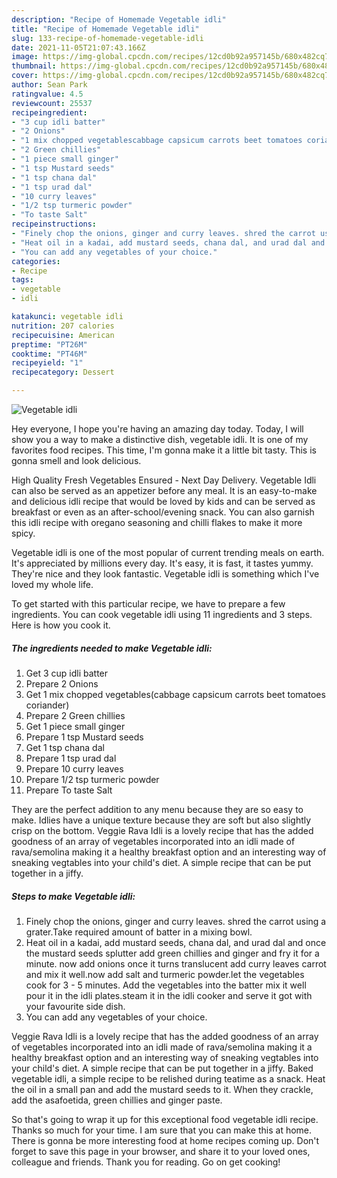 ```yaml
---
description: "Recipe of Homemade Vegetable idli"
title: "Recipe of Homemade Vegetable idli"
slug: 133-recipe-of-homemade-vegetable-idli
date: 2021-11-05T21:07:43.166Z
image: https://img-global.cpcdn.com/recipes/12cd0b92a957145b/680x482cq70/vegetable-idli-recipe-main-photo.jpg
thumbnail: https://img-global.cpcdn.com/recipes/12cd0b92a957145b/680x482cq70/vegetable-idli-recipe-main-photo.jpg
cover: https://img-global.cpcdn.com/recipes/12cd0b92a957145b/680x482cq70/vegetable-idli-recipe-main-photo.jpg
author: Sean Park
ratingvalue: 4.5
reviewcount: 25537
recipeingredient:
- "3 cup idli batter"
- "2 Onions"
- "1 mix chopped vegetablescabbage capsicum carrots beet tomatoes coriander"
- "2 Green chillies"
- "1 piece small ginger"
- "1 tsp Mustard seeds"
- "1 tsp chana dal"
- "1 tsp urad dal"
- "10 curry leaves"
- "1/2 tsp turmeric powder"
- "To taste Salt"
recipeinstructions:
- "Finely chop the onions, ginger and curry leaves. shred the carrot using a grater.Take required amount of batter in a mixing bowl."
- "Heat oil in a kadai, add mustard seeds, chana dal, and urad dal and once the mustard seeds splutter add green chillies and ginger and fry it for a minute. now add onions once it turns translucent add curry leaves carrot and mix it well.now add salt and turmeric powder.let the vegetables cook for 3 - 5 minutes. Add the vegetables into the batter mix it well pour it in the idli plates.steam it in the idli cooker and serve it got with your favourite side dish."
- "You can add any vegetables of your choice."
categories:
- Recipe
tags:
- vegetable
- idli

katakunci: vegetable idli 
nutrition: 207 calories
recipecuisine: American
preptime: "PT26M"
cooktime: "PT46M"
recipeyield: "1"
recipecategory: Dessert

---
```



![Vegetable idli](https://img-global.cpcdn.com/recipes/12cd0b92a957145b/680x482cq70/vegetable-idli-recipe-main-photo.jpg)

Hey everyone, I hope you're having an amazing day today. Today, I will show you a way to make a distinctive dish, vegetable idli. It is one of my favorites food recipes. This time, I'm gonna make it a little bit tasty. This is gonna smell and look delicious.

High Quality Fresh Vegetables Ensured - Next Day Delivery. Vegetable Idli can also be served as an appetizer before any meal. It is an easy-to-make and delicious idli recipe that would be loved by kids and can be served as breakfast or even as an after-school/evening snack. You can also garnish this idli recipe with oregano seasoning and chilli flakes to make it more spicy.

Vegetable idli is one of the most popular of current trending meals on earth. It's appreciated by millions every day. It's easy, it is fast, it tastes yummy. They're nice and they look fantastic. Vegetable idli is something which I've loved my whole life.


To get started with this particular recipe, we have to prepare a few ingredients. You can cook vegetable idli using 11 ingredients and 3 steps. Here is how you cook it.

<!--inarticleads1-->

##### The ingredients needed to make Vegetable idli:

1. Get 3 cup idli batter
1. Prepare 2 Onions
1. Get 1 mix chopped vegetables(cabbage capsicum carrots beet tomatoes coriander)
1. Prepare 2 Green chillies
1. Get 1 piece small ginger
1. Prepare 1 tsp Mustard seeds
1. Get 1 tsp chana dal
1. Prepare 1 tsp urad dal
1. Prepare 10 curry leaves
1. Prepare 1/2 tsp turmeric powder
1. Prepare To taste Salt


They are the perfect addition to any menu because they are so easy to make. Idlies have a unique texture because they are soft but also slightly crisp on the bottom. Veggie Rava Idli is a lovely recipe that has the added goodness of an array of vegetables incorporated into an idli made of rava/semolina making it a healthy breakfast option and an interesting way of sneaking vegtables into your child&#39;s diet. A simple recipe that can be put together in a jiffy. 

<!--inarticleads2-->

##### Steps to make Vegetable idli:

1. Finely chop the onions, ginger and curry leaves. shred the carrot using a grater.Take required amount of batter in a mixing bowl.
1. Heat oil in a kadai, add mustard seeds, chana dal, and urad dal and once the mustard seeds splutter add green chillies and ginger and fry it for a minute. now add onions once it turns translucent add curry leaves carrot and mix it well.now add salt and turmeric powder.let the vegetables cook for 3 - 5 minutes. Add the vegetables into the batter mix it well pour it in the idli plates.steam it in the idli cooker and serve it got with your favourite side dish.
1. You can add any vegetables of your choice.


Veggie Rava Idli is a lovely recipe that has the added goodness of an array of vegetables incorporated into an idli made of rava/semolina making it a healthy breakfast option and an interesting way of sneaking vegtables into your child&#39;s diet. A simple recipe that can be put together in a jiffy. Baked vegetable idli, a simple recipe to be relished during teatime as a snack. Heat the oil in a small pan and add the mustard seeds to it. When they crackle, add the asafoetida, green chillies and ginger paste. 

So that's going to wrap it up for this exceptional food vegetable idli recipe. Thanks so much for your time. I am sure that you can make this at home. There is gonna be more interesting food at home recipes coming up. Don't forget to save this page in your browser, and share it to your loved ones, colleague and friends. Thank you for reading. Go on get cooking!
